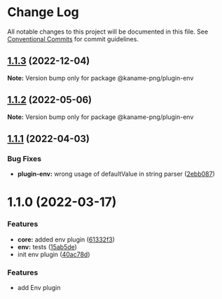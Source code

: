 # Change Log

All notable changes to this project will be documented in this file.
See [Conventional Commits](https://conventionalcommits.org) for commit guidelines.

## [1.1.3](https://github.com/kaname-png/neko-plugins/compare/@kaname-png/plugin-env@1.1.2...@kaname-png/plugin-env@1.1.3) (2022-12-04)

**Note:** Version bump only for package @kaname-png/plugin-env

## [1.1.2](https://github.com/kaname-png/neko-plugins/compare/@kaname-png/plugin-env@1.1.1...@kaname-png/plugin-env@1.1.2) (2022-05-06)

**Note:** Version bump only for package @kaname-png/plugin-env

## [1.1.1](https://github.com/kaname-png/neko-plugins/compare/@kaname-png/plugin-env@1.1.0...@kaname-png/plugin-env@1.1.1) (2022-04-03)

### Bug Fixes

-   **plugin-env:** wrong usage of defaultValue in string parser ([2ebb087](https://github.com/kaname-png/neko-plugins/commit/2ebb087c7240c4664b7a42b25fc2ff6de87fe188))

# 1.1.0 (2022-03-17)

### Features

-   **core:** added env plugin ([61332f3](https://github.com/kaname-png/neko-plugins/commit/61332f30c2c31512eff150e0835c7d5354639104))
-   **env:** tests ([15ab5de](https://github.com/kaname-png/neko-plugins/commit/15ab5deed7b98899d03dfd7367370b54c0b64aca))
-   init env plugin ([40ac78d](https://github.com/kaname-png/neko-plugins/commit/40ac78d88e9c93e96106b4ce6596463bf2cc073c))

### Features

-   add Env plugin
